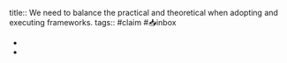 title:: We need to balance the practical and theoretical when adopting and executing frameworks.
tags:: #claim #📥inbox

-
-